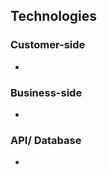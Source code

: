 Technologies
------------

### Customer-side

 * 
    
### Business-side

  *

### API/ Database

  *
